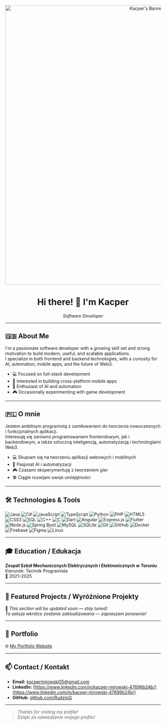 <!-- Banner -->
<div align="center">
  <img src="assets/banner.png" alt="Kacper's Banner" width="900" />
</div>

<h1 align="center">Hi there! 👋 I'm Kacper</h1>
<p align="center"><i>Software Developer</i></p>

---

## 🇬🇧 About Me

I'm a passionate software developer with a growing skill set and strong motivation to build modern, useful, and scalable applications.  
I specialize in both frontend and backend technologies, with a curiosity for AI, automation, mobile apps, and the future of Web3.

- 💻 Focused on full-stack development  
- 📱 Interested in building cross-platform mobile apps  
- 🤖 Enthusiast of AI and automation  
- 🎮 Occasionally experimenting with game development  

---

## 🇵🇱 O mnie

Jestem ambitnym programistą z zamiłowaniem do tworzenia nowoczesnych i funkcjonalnych aplikacji.  
Interesuję się zarówno programowaniem frontendowym, jak i backendowym, a także sztuczną inteligencją, automatyzacją i technologiami Web3.

- 💻 Skupiam się na tworzeniu aplikacji webowych i mobilnych  
- 🤖 Pasjonat AI i automatyzacji  
- 🎮 Czasami eksperymentuję z tworzeniem gier  
- 🛠️ Ciągle rozwijam swoje umiejętności  

---

## 🛠️ Technologies & Tools

![Java](https://img.shields.io/badge/Java-ED8B00?logo=java&logoColor=white)
![C#](https://img.shields.io/badge/C%23-239120?logo=c-sharp&logoColor=white)
![JavaScript](https://img.shields.io/badge/JavaScript-F7DF1E?logo=javascript&logoColor=black)
![TypeScript](https://img.shields.io/badge/TypeScript-3178C6?logo=typescript&logoColor=white)
![Python](https://img.shields.io/badge/Python-3776AB?logo=python&logoColor=white)
![PHP](https://img.shields.io/badge/PHP-777BB4?logo=php&logoColor=white)
![HTML5](https://img.shields.io/badge/HTML5-E34F26?logo=html5&logoColor=white)
![CSS3](https://img.shields.io/badge/CSS3-1572B6?logo=css3&logoColor=white)
![SQL](https://img.shields.io/badge/SQL-4479A1?logo=sqlite&logoColor=white)
![C++](https://img.shields.io/badge/C++-00599C?logo=c%2b%2b&logoColor=white)
![C](https://img.shields.io/badge/C-00599C?logo=c&logoColor=white)
![Dart](https://img.shields.io/badge/Dart-0175C2?logo=dart&logoColor=white)
![Angular](https://img.shields.io/badge/Angular-DD0031?logo=angular&logoColor=white)
![Express.js](https://img.shields.io/badge/Express.js-000000?logo=express&logoColor=white)
![Flutter](https://img.shields.io/badge/Flutter-02569B?logo=flutter&logoColor=white)
![Node.js](https://img.shields.io/badge/Node.js-339933?logo=node.js&logoColor=white)
![Spring Boot](https://img.shields.io/badge/Spring_Boot-6DB33F?logo=spring-boot&logoColor=white)
![MySQL](https://img.shields.io/badge/MySQL-4479A1?logo=mysql&logoColor=white)
![SQLite](https://img.shields.io/badge/SQLite-003B57?logo=sqlite&logoColor=white)
![Git](https://img.shields.io/badge/Git-F05032?logo=git&logoColor=white)
![GitHub](https://img.shields.io/badge/GitHub-181717?logo=github&logoColor=white)
![Docker](https://img.shields.io/badge/Docker-2496ED?logo=docker&logoColor=white)
![Firebase](https://img.shields.io/badge/Firebase-FFCA28?logo=firebase&logoColor=black)
![Figma](https://img.shields.io/badge/Figma-F24E1E?logo=figma&logoColor=white)
![Linux](https://img.shields.io/badge/Linux-FCC624?logo=linux&logoColor=black)

---

## 🎓 Education / Edukacja

**Zespół Szkół Mechanicznych Elektrycznych i Elektronicznych w Toruniu**  
Kierunek: Technik Programista  
📅 2021–2025

---

## 📁 Featured Projects / Wyróżnione Projekty

🚧 *This section will be updated soon — stay tuned!*  
*Ta sekcja wkrótce zostanie zaktualizowana — zapraszam ponownie!*

---

## 🔗 Portfolio

🌐 [My Portfolio Website](https://rudzioq.github.io)

---

## 📫 Contact / Kontakt

- **Email:** kacpermirowski05@gmail.com  
- **LinkedIn:** [https://www.linkedin.com/in/kacper-mirowski-47696b24b/](https://www.linkedin.com/in/kacper-mirowski-47696b24b/)  
- **GitHub:** [github.com/RudzioQ](https://github.com/RudzioQ)

---

> *Thanks for visiting my profile!*  
> *Dzięki za odwiedzenie mojego profilu!*
